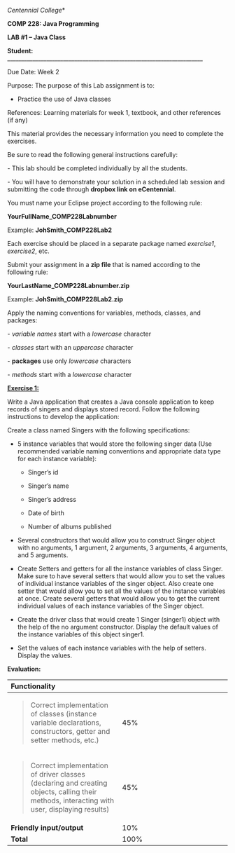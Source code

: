 *Centennial College**

**COMP 228: Java Programming**

**LAB #1 – Java Class**

**Student:**
\_\_\_\_\_\_\_\_\_\_\_\_\_\_\_\_\_\_\_\_\_\_\_\_\_\_\_\_\_\_\_\_\_\_\_\_\_\_\_\_\_\_\_\_\_\_\_\_\_\_\_\_\_\_\_\_\_\_\_\_\_\_\_\_\_\_\_\_\_\_

Due Date: Week 2

Purpose: The purpose of this Lab assignment is to:

- Practice the use of Java classes

References: Learning materials for week 1, textbook, and other
references (if any)

This material provides the necessary information you need to complete
the exercises.

Be sure to read the following general instructions carefully:

\- This lab should be completed individually by all the students.

\- You will have to demonstrate your solution in a scheduled lab session
and submitting the code through **dropbox link on eCentennial**.

You must name your Eclipse project according to the following rule:

**YourFullName_COMP228Labnumber**

Example: **JohSmith_COMP228Lab2**

Each exercise should be placed in a separate package named *exercise1*,
*exercise2*, etc.

Submit your assignment in a **zip file** that is named according to the
following rule:

**YourLastName_COMP228Labnumber.zip**

Example: **JohSmith_COMP228Lab2.zip**

Apply the naming conventions for variables, methods, classes, and
packages:

\- *variable names* start with a *lowercase* character

\- *classes* start with an *uppercase* character

\- **packages** use only *lowercase* characters

\- *methods* start with a *lowercase* character

**<u>Exercise 1:</u>**

Write a Java application that creates a Java console application to keep
records of singers and displays stored record. Follow the following
instructions to develop the application:

Create a class named Singers with the following specifications:

- 5 instance variables that would store the following singer data (Use
    recommended variable naming conventions and appropriate data type
    for each instance variable):

  - Singer’s id

  - Singer’s name

  - Singer’s address

  - Date of birth

  - Number of albums published

- Several constructors that would allow you to construct Singer object
    with no arguments, 1 argument, 2 arguments, 3 arguments, 4
    arguments, and 5 arguments.

- Create Setters and getters for all the instance variables of class
    Singer. Make sure to have several setters that would allow you to
    set the values of individual instance variables of the singer
    object. Also create one setter that would allow you to set all the
    values of the instance variables at once. Create several getters
    that would allow you to get the current individual values of each
    instance variables of the Singer object.

- Create the driver class that would create 1 Singer (singer1) object
    with the help of the no argument constructor. Display the default
    values of the instance variables of this object singer1.

- Set the values of each instance variables with the help of setters.
    Display the values.

**Evaluation:**

<table>
<colgroup>
<col style="width: 50%" />
<col style="width: 49%" />
</colgroup>
<thead>
<tr>
<th style="text-align: left;"><strong>Functionality</strong></th>
<th style="text-align: left;"></th>
</tr>
</thead>
<tbody>
<tr>
<td style="text-align: left;"><blockquote>
<p>Correct implementation of classes (instance variable declarations,
constructors, getter and setter methods, etc.)</p>
</blockquote></td>
<td style="text-align: left;">45%</td>
</tr>
<tr>
<td style="text-align: left;"><blockquote>
<p>Correct implementation of driver classes (declaring and creating
objects, calling their methods, interacting with user, displaying
results)</p>
</blockquote></td>
<td style="text-align: left;">45%</td>
</tr>
<tr>
<td style="text-align: left;"><strong>Friendly
input/output</strong></td>
<td style="text-align: left;">10%</td>
</tr>
<tr>
<td style="text-align: left;"><strong>Total</strong></td>
<td style="text-align: left;">100%</td>
</tr>
</tbody>
</table>
